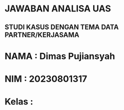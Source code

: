 # JAWABAN ANALISA UAS
## STUDI KASUS DENGAN TEMA DATA PARTNER/KERJASAMA
# NAMA : Dimas Pujiansyah
# NIM : 20230801317
# Kelas :
